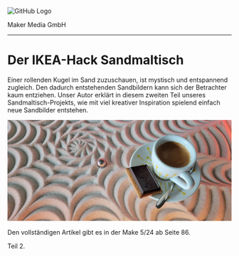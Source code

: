 ![GitHub Logo](http://www.heise.de/make/icons/make_logo.png)

Maker Media GmbH

***

# Der IKEA-Hack Sandmaltisch

Einer rollenden Kugel im Sand zuzuschauen, ist mystisch und entspannend zugleich. Den dadurch entstehenden Sandbildern kann sich der Betrachter kaum entziehen. Unser Autor erklärt in diesem zweiten Teil unseres Sandmaltisch-Projekts, wie mit viel kreativer Inspiration spielend einfach neue Sandbilder entstehen.



![Picture](./Aufmacher.jpg) 

Den vollständigen Artikel gibt es in der Make 5/24 ab Seite 86.



Teil 2.
